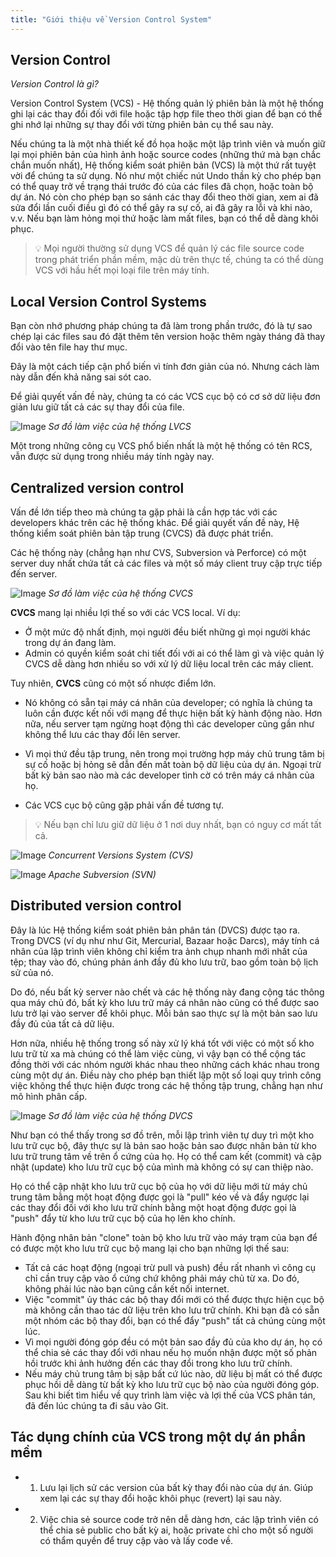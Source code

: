 ```yaml
---
title: "Giới thiệu về Version Control System"
---
```


## Version Control

*Version Control là gì?*

Version Control System (VCS) - Hệ thống quản lý phiên bản là một hệ thống ghi lại các thay đổi đối với file hoặc tập hợp file theo thời gian để bạn có thể ghi nhớ lại những sự thay đổi với từng phiên bản cụ thể sau này. 

Nếu chúng ta là một nhà thiết kế đồ họa hoặc một lập trình viên và muốn giữ lại mọi phiên bản của hình ảnh hoặc source codes (những thứ mà bạn chắc chắn muốn nhất), Hệ thống kiểm soát phiên bản (VCS) là một thứ rất tuyệt vời để chúng ta sử dụng. Nó như một chiếc nút Undo thần kỳ cho phép bạn có thể quay trở về trạng thái trước đó của các files đã chọn, hoặc toàn bộ dự án. Nó còn cho phép bạn so sánh các thay đổi theo thời gian, xem ai đã sửa đổi lần cuối điều gì đó có thể gây ra sự cố, ai đã gây ra lỗi và khi nào, v.v. Nếu bạn làm hỏng mọi thứ hoặc làm mất files, bạn có thể dễ dàng khôi phục. 

> 💡 Mọi người thường sử dụng VCS để quản lý các file source code trong phát triển phần mềm, mặc dù trên thực tế, chúng ta có thể dùng VCS với hầu hết mọi loại file trên máy tính.

## Local Version Control Systems

Bạn còn nhớ phương pháp chúng ta đã làm trong phần trước, đó là tự sao chép lại các files sau đó đặt thêm tên version hoặc thêm ngày tháng đã thay đổi vào tên file hay thư mục. 

Đây là một cách tiếp cận phổ biến vì tính đơn giản của nó. Nhưng cách làm này dẫn đến khả năng sai sót cao.

Để giải quyết vấn đề này, chúng ta có các VCS cục bộ có cơ sở dữ liệu đơn giản lưu giữ tất cả các sự thay đổi của file.

![Image](/static/images/courses/learn-git/01-introduction/local-vcs.png)
*Sơ đồ làm việc của hệ thống LVCS*

Một trong những công cụ VCS phổ biến nhất là một hệ thống có tên RCS, vẫn được sử dụng trong nhiều máy tính ngày nay.

## Centralized version control

Vấn đề lớn tiếp theo mà chúng ta gặp phải là cần hợp tác với các developers khác trên các hệ thống khác. Để giải quyết vấn đề này, Hệ thống kiểm soát phiên bản tập trung (CVCS) đã được phát triển. 

Các hệ thống này (chẳng hạn như CVS, Subversion và Perforce) có một server duy nhất chứa tất cả các files và một số máy client truy cập trực tiếp đến server. 

![Image](/static/images/courses/learn-git/01-introduction/central-vcs.png)
*Sơ đồ làm việc của hệ thống CVCS*

**CVCS** mang lại nhiều lợi thế so với các VCS local. Ví dụ: 
- Ở một mức độ nhất định, mọi người đều biết những gì mọi người khác trong dự án đang làm. 
- Admin có quyền kiểm soát chi tiết đối với ai có thể làm gì và việc quản lý CVCS dễ dàng hơn nhiều so với xử lý dữ liệu local trên các máy client.

Tuy nhiên, **CVCS** cũng có một số nhược điểm lớn. 

- Nó không có sẵn tại máy cá nhân của developer; có nghĩa là chúng ta luôn cần được kết nối với mạng để thực hiện bất kỳ hành động nào. Hơn nữa, nếu server tạm ngừng hoạt động thì các developer cũng gần như không thể lưu các thay đổi lên server.

- Vì mọi thứ đều tập trung, nên trong mọi trường hợp máy chủ trung tâm bị sự cố hoặc bị hỏng sẽ dẫn đến mất toàn bộ dữ liệu của dự án. Ngoại trừ bất kỳ bản sao nào mà các developer tình cờ có trên máy cá nhân của họ. 

- Các VCS cục bộ cũng gặp phải vấn đề tương tự.

> 💡 Nếu bạn chỉ lưu giữ dữ liệu ở 1 nơi duy nhất, bạn có nguy cơ mất tất cả.


![Image](/static/images/courses/learn-git/01-introduction/cvs.png)
*Concurrent Versions System (CVS)*


![Image](/static/images/courses/learn-git/01-introduction/svn.png)
*Apache Subversion (SVN)*

## Distributed version control
Đây là lúc Hệ thống kiểm soát phiên bản phân tán (DVCS) được tạo ra. Trong DVCS (ví dụ như như Git, Mercurial, Bazaar hoặc Darcs), máy tính cá nhân của lập trình viên không chỉ kiểm tra ảnh chụp nhanh mới nhất của tệp; thay vào đó, chúng phản ánh đầy đủ kho lưu trữ, bao gồm toàn bộ lịch sử của nó. 

Do đó, nếu bất kỳ server nào chết và các hệ thống này đang cộng tác thông qua máy chủ đó, bất kỳ kho lưu trữ máy cá nhân nào cũng có thể được sao lưu trở lại vào server để khôi phục. Mỗi bản sao thực sự là một bản sao lưu đầy đủ của tất cả dữ liệu.

Hơn nữa, nhiều hệ thống trong số này xử lý khá tốt với việc có một số kho lưu trữ từ xa mà chúng có thể làm việc cùng, vì vậy bạn có thể cộng tác đồng thời với các nhóm người khác nhau theo những cách khác nhau trong cùng một dự án. Điều này cho phép bạn thiết lập một số loại quy trình công việc không thể thực hiện được trong các hệ thống tập trung, chẳng hạn như mô hình phân cấp.

![Image](/static/images/courses/learn-git/01-introduction/distributed-vcs.png)
*Sơ đồ làm việc của hệ thống DVCS*

Như bạn có thể thấy trong sơ đồ trên, mỗi lập trình viên tự duy trì một kho lưu trữ cục bộ, đây thực sự là bản sao hoặc bản sao được nhân bản từ kho lưu trữ trung tâm về trên ổ cứng của họ. Họ có thể cam kết (commit) và cập nhật (update) kho lưu trữ cục bộ của mình mà không có sự can thiệp nào.

Họ có thể cập nhật kho lưu trữ cục bộ của họ với dữ liệu mới từ máy chủ trung tâm bằng một hoạt động được gọi là "pull" kéo về và đẩy ngược lại các thay đổi đối với kho lưu trữ chính bằng một hoạt động được gọi là "push" đẩy từ kho lưu trữ cục bộ của họ lên kho chính.

Hành động nhân bản "clone" toàn bộ kho lưu trữ vào máy trạm của bạn để có được một kho lưu trữ cục bộ mang lại cho bạn những lợi thế sau:
- Tất cả các hoạt động (ngoại trừ pull và push) đều rất nhanh vì công cụ chỉ cần truy cập vào ổ cứng chứ không phải máy chủ từ xa. Do đó, không phải lúc nào bạn cũng cần kết nối internet.
- Việc "commit" ủy thác các bộ thay đổi mới có thể được thực hiện cục bộ mà không cần thao tác dữ liệu trên kho lưu trữ chính. Khi bạn đã có sẵn một nhóm các bộ thay đổi, bạn có thể đẩy "push" tất cả chúng cùng một lúc.
- Vì mọi người đóng góp đều có một bản sao đầy đủ của kho dự án, họ có thể chia sẻ các thay đổi với nhau nếu họ muốn nhận được một số phản hồi trước khi ảnh hưởng đến các thay đổi trong kho lưu trữ chính.
- Nếu máy chủ trung tâm bị sập bất cứ lúc nào, dữ liệu bị mất có thể được phục hồi dễ dàng từ bất kỳ kho lưu trữ cục bộ nào của người đóng góp.
Sau khi biết tìm hiểu về quy trình làm việc và lợi thế của VCS phân tán, đã đến lúc chúng ta đi sâu vào Git.

## Tác dụng chính của VCS trong một dự án phần mềm
- 1. Lưu lại lịch sử các version của bất kỳ thay đổi nào của dự án. Giúp xem lại các sự thay đổi hoặc khôi phục (revert) lại sau này.
- 2. Việc chia sẻ source code trở nên dễ dàng hơn, các lập trình viên có thể chia sẻ public cho bất kỳ ai, hoặc private chỉ cho một số người có thẩm quyền để truy cập vào và lấy code về.